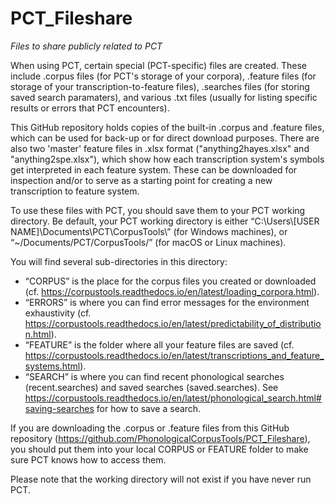 # PCT_Fileshare
*Files to share publicly related to PCT*


When using PCT, certain special (PCT-specific) files are created. These include .corpus files (for PCT's storage of your corpora), .feature files (for storage of your transcription-to-feature files), .searches files (for storing saved search paramaters), and various .txt files (usually for listing specific results or errors that PCT encounters). 

This GitHub repository holds copies of the built-in .corpus and .feature files, which can be used for back-up or for direct download purposes. There are also two 'master' feature files in .xlsx format ("anything2hayes.xlsx" and "anything2spe.xlsx"), which show how each transcription system's symbols get interpreted in each feature system. These can be downloaded for inspection and/or to serve as a starting point for creating a new transcription to feature system.

To use these files with PCT, you should save them to your PCT working directory. Be default, your PCT working directory is either
“C:\\Users\\[USER NAME]\\Documents\\PCT\\CorpusTools\\” (for Windows machines), or “~/Documents/PCT/CorpusTools/” (for macOS or Linux machines).

You will find several sub-directories in this directory:

 * “CORPUS” is the place for the corpus files you created or downloaded (cf. https://corpustools.readthedocs.io/en/latest/loading_corpora.html).
 * “ERRORS” is where you can find error messages for the environment exhaustivity (cf. https://corpustools.readthedocs.io/en/latest/predictability_of_distribution.html).
 * “FEATURE” is the folder where all your feature files are saved (cf. https://corpustools.readthedocs.io/en/latest/transcriptions_and_feature_systems.html).
 * “SEARCH” is where you can find recent phonological searches (recent.searches) and saved searches (saved.searches). See https://corpustools.readthedocs.io/en/latest/phonological_search.html#saving-searches for how to save a search.

If you are downloading the .corpus or .feature files from this GitHub repository (https://github.com/PhonologicalCorpusTools/PCT_Fileshare), you should put them into your local CORPUS or FEATURE folder to make sure PCT knows how to access them.

Please note that the working directory will not exist if you have never run PCT.
